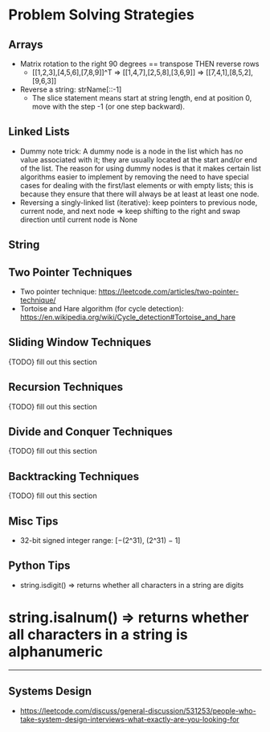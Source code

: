 # Problem Solving Strategies



## Arrays
* Matrix rotation to the right 90 degrees == transpose THEN reverse rows
    * [[1,2,3],[4,5,6],[7,8,9]]^T => [[1,4,7],[2,5,8],[3,6,9]] => [[7,4,1],[8,5,2],[9,6,3]]
* Reverse a string: strName[::-1]
    * The slice statement means start at string length, end at position 0, move with the step -1 (or one step backward).

## Linked Lists
* Dummy note trick: A dummy node is a node in the list which has no value associated with it; they are usually located at the start and/or end of the list. The reason for using dummy nodes is that it makes certain list algorithms easier to implement by removing the need to have special cases for dealing with the first/last elements or with empty lists; this is because they ensure that there will always be at least at least one node.
* Reversing a singly-linked list (iterative): keep pointers to previous node, current node, and next node => keep shifting to the right and swap direction until current node is None

## String

## Two Pointer Techniques
* Two pointer technique: https://leetcode.com/articles/two-pointer-technique/
* Tortoise and Hare algorithm (for cycle detection): https://en.wikipedia.org/wiki/Cycle_detection#Tortoise_and_hare

## Sliding Window Techniques
{TODO} fill out this section


## Recursion Techniques
{TODO} fill out this section

## Divide and Conquer Techniques
{TODO} fill out this section

## Backtracking Techniques
{TODO} fill out this section

## Misc Tips
* 32-bit signed integer range: [−(2^31),  (2^31) − 1]

## Python Tips
* string.isdigit() => returns whether all characters in a string are digits
# string.isalnum() => returns whether all characters in a string is alphanumeric

---


## Systems Design
* https://leetcode.com/discuss/general-discussion/531253/people-who-take-system-design-interviews-what-exactly-are-you-looking-for